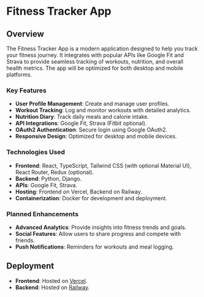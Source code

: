 # Fitness Tracker App

## Overview

The Fitness Tracker App is a modern application designed to help you track your fitness journey. It integrates with popular APIs like Google Fit and Strava to provide seamless tracking of workouts, nutrition, and overall health metrics. The app will be optimized for both desktop and mobile platforms.

### Key Features

- **User Profile Management**: Create and manage user profiles.
- **Workout Tracking**: Log and monitor workouts with detailed analytics.
- **Nutrition Diary**: Track daily meals and calorie intake.
- **API Integrations**: Google Fit, Strava (Fitbit optional).
- **OAuth2 Authentication**: Secure login using Google OAuth2.
- **Responsive Design**: Optimized for desktop and mobile devices.

### Technologies Used

- **Frontend**: React, TypeScript, Tailwind CSS (with optional Material UI), React Router, Redux (optional).
- **Backend**: Python, Django.
- **APIs**: Google Fit, Strava.
- **Hosting**: Frontend on Vercel, Backend on Railway.
- **Containerization**: Docker for development and deployment.

### Planned Enhancements

- **Advanced Analytics**: Provide insights into fitness trends and goals.
- **Social Features**: Allow users to share progress and compete with friends.
- **Push Notifications**: Reminders for workouts and meal logging.


## Deployment

- **Frontend**: Hosted on [Vercel](https://vercel.com).
- **Backend**: Hosted on [Railway](https://railway.app).
